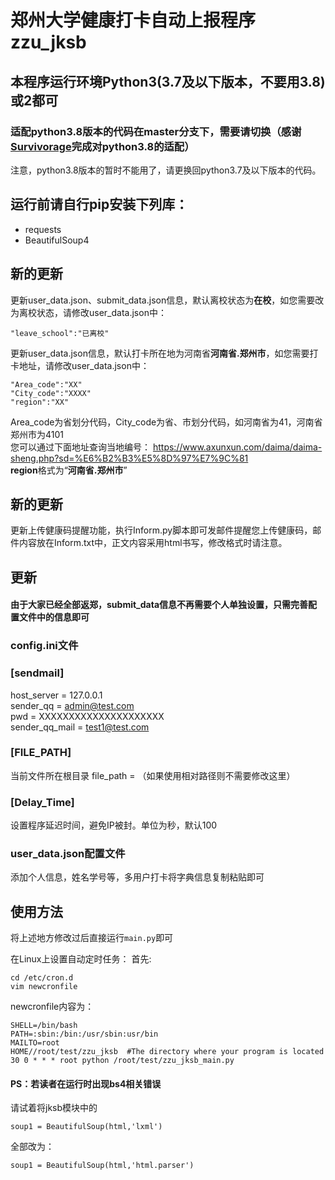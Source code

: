 # 郑州大学健康打卡自动上报程序zzu_jksb
## 本程序运行环境Python3(3.7及以下版本，不要用3.8)或2都可
### 适配python3.8版本的代码在master分支下，需要请切换（感谢[Survivorage](https://github.com/Survivorage)完成对python3.8的适配）
注意，python3.8版本的暂时不能用了，请更换回python3.7及以下版本的代码。
## 运行前请自行pip安装下列库：
  - requests 
  - BeautifulSoup4
## 新的更新
更新user_data.json、submit_data.json信息，默认离校状态为**在校**，如您需要改为离校状态，请修改user_data.json中：
~~~
"leave_school":"已离校"
~~~
更新user_data.json信息，默认打卡所在地为河南省**河南省.郑州市**，如您需要打卡地址，请修改user_data.json中：
~~~
"Area_code":"XX" 
"City_code":"XXXX"
"region":"XX"
~~~
Area_code为省划分代码，City_code为省、市划分代码，如河南省为41，河南省郑州市为4101\
您可以通过下面地址查询当地编号：
https://www.axunxun.com/daima/daima-sheng.php?sd=%E6%B2%B3%E5%8D%97%E7%9C%81 \
**region**格式为“**河南省.郑州市**”
## 新的更新
更新上传健康码提醒功能，执行Inform.py脚本即可发邮件提醒您上传健康码，邮件内容放在Inform.txt中，正文内容采用html书写，修改格式时请注意。
## 更新
#### 由于大家已经全部返郑，submit_data信息不再需要个人单独设置，只需完善配置文件中的信息即可
### config.ini文件
###  [sendmail]
host_server = 127.0.0.1\
sender_qq = admin@test.com\
pwd = XXXXXXXXXXXXXXXXXXXXX\
sender_qq_mail = test1@test.com 

### [FILE_PATH]
当前文件所在根目录
file_path = 
（如果使用相对路径则不需要修改这里）

### [Delay_Time]
设置程序延迟时间，避免IP被封。单位为秒，默认100

### user_data.json配置文件
添加个人信息，姓名学号等，多用户打卡将字典信息复制粘贴即可

## 使用方法
将上述地方修改过后直接运行``main.py``即可


在Linux上设置自动定时任务：
首先:
```
cd /etc/cron.d
vim newcronfile
```
newcronfile内容为：
```
SHELL=/bin/bash
PATH=:sbin:/bin:/usr/sbin:usr/bin
MAILTO=root
HOME//root/test/zzu_jksb  #The directory where your program is located
30 0 * * * root python /root/test/zzu_jksb_main.py
```

#### PS：若读者在运行时出现bs4相关错误
请试着将jksb模块中的
```
soup1 = BeautifulSoup(html,'lxml')
```
全部改为：
```
soup1 = BeautifulSoup(html,'html.parser')
```

